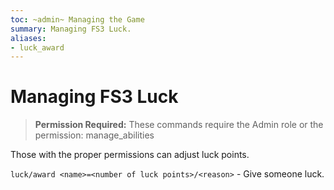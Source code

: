 ```yaml
---
toc: ~admin~ Managing the Game
summary: Managing FS3 Luck.
aliases:
- luck_award
---
```

# Managing FS3 Luck

> **Permission Required:** These commands require the Admin role or the permission: manage\_abilities

Those with the proper permissions can adjust luck points.

`luck/award <name>=<number of luck points>/<reason>` - Give someone luck.